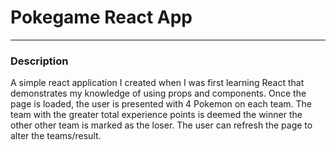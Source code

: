 # Pokegame React App

---

### Description
A simple react application I created when I was first learning React that demonstrates my knowledge of using props and components. Once the page is loaded, the user is presented with 4 Pokemon on each team. The team with the greater total experience points is deemed the winner the other other team is marked as the loser. The user can refresh the page to alter the teams/result.